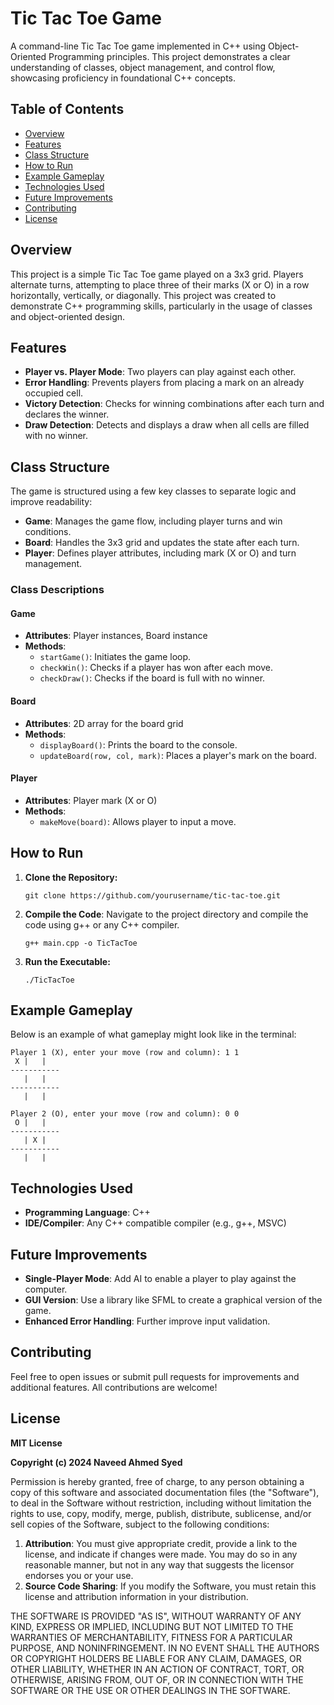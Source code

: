 <h1><strong>Tic Tac Toe Game</strong></h1>

<p>A command-line Tic Tac Toe game implemented in C++ using Object-Oriented Programming principles. This project demonstrates a clear understanding of classes, object management, and control flow, showcasing proficiency in foundational C++ concepts.</p>

<h2><strong>Table of Contents</strong></h2>
<ul>
  <li><a href="#overview">Overview</a></li>
  <li><a href="#features">Features</a></li>
  <li><a href="#class-structure">Class Structure</a></li>
  <li><a href="#how-to-run">How to Run</a></li>
  <li><a href="#example-gameplay">Example Gameplay</a></li>
  <li><a href="#technologies-used">Technologies Used</a></li>
  <li><a href="#future-improvements">Future Improvements</a></li>
  <li><a href="#contributing">Contributing</a></li>
  <li><a href="#license">License</a></li>
</ul>

<h2 id="overview"><strong>Overview</strong></h2>
<p>This project is a simple Tic Tac Toe game played on a 3x3 grid. Players alternate turns, attempting to place three of their marks (X or O) in a row horizontally, vertically, or diagonally. This project was created to demonstrate C++ programming skills, particularly in the usage of classes and object-oriented design.</p>

<h2 id="features"><strong>Features</strong></h2>
<ul>
  <li><strong>Player vs. Player Mode</strong>: Two players can play against each other.</li>
  <li><strong>Error Handling</strong>: Prevents players from placing a mark on an already occupied cell.</li>
  <li><strong>Victory Detection</strong>: Checks for winning combinations after each turn and declares the winner.</li>
  <li><strong>Draw Detection</strong>: Detects and displays a draw when all cells are filled with no winner.</li>
</ul>

<h2 id="class-structure"><strong>Class Structure</strong></h2>
<p>The game is structured using a few key classes to separate logic and improve readability:</p>
<ul>
  <li><strong>Game</strong>: Manages the game flow, including player turns and win conditions.</li>
  <li><strong>Board</strong>: Handles the 3x3 grid and updates the state after each turn.</li>
  <li><strong>Player</strong>: Defines player attributes, including mark (X or O) and turn management.</li>
</ul>

<h3><strong>Class Descriptions</strong></h3>

<h4><strong>Game</strong></h4>
<ul>
  <li><strong>Attributes</strong>: Player instances, Board instance</li>
  <li><strong>Methods</strong>:
    <ul>
      <li><code>startGame()</code>: Initiates the game loop.</li>
      <li><code>checkWin()</code>: Checks if a player has won after each move.</li>
      <li><code>checkDraw()</code>: Checks if the board is full with no winner.</li>
    </ul>
  </li>
</ul>

<h4><strong>Board</strong></h4>
<ul>
  <li><strong>Attributes</strong>: 2D array for the board grid</li>
  <li><strong>Methods</strong>:
    <ul>
      <li><code>displayBoard()</code>: Prints the board to the console.</li>
      <li><code>updateBoard(row, col, mark)</code>: Places a player's mark on the board.</li>
    </ul>
  </li>
</ul>

<h4><strong>Player</strong></h4>
<ul>
  <li><strong>Attributes</strong>: Player mark (X or O)</li>
  <li><strong>Methods</strong>:
    <ul>
      <li><code>makeMove(board)</code>: Allows player to input a move.</li>
    </ul>
  </li>
</ul>

<h2 id="how-to-run"><strong>How to Run</strong></h2>

<ol>
  <li><strong>Clone the Repository:</strong>
    <pre><code>git clone https://github.com/yourusername/tic-tac-toe.git</code></pre>
  </li>
  <li><strong>Compile the Code</strong>: Navigate to the project directory and compile the code using g++ or any C++ compiler.
    <pre><code>g++ main.cpp -o TicTacToe</code></pre>
  </li>
  <li><strong>Run the Executable:</strong>
    <pre><code>./TicTacToe</code></pre>
  </li>
</ol>

<h2 id="example-gameplay"><strong>Example Gameplay</strong></h2>
<p>Below is an example of what gameplay might look like in the terminal:</p>

<pre><code>Player 1 (X), enter your move (row and column): 1 1
 X |   |  
-----------
   |   |  
-----------
   |   |  

Player 2 (O), enter your move (row and column): 0 0
 O |   |  
-----------
   | X |  
-----------
   |   |  
</code></pre>

<h2 id="technologies-used"><strong>Technologies Used</strong></h2>
<ul>
  <li><strong>Programming Language</strong>: C++</li>
  <li><strong>IDE/Compiler</strong>: Any C++ compatible compiler (e.g., g++, MSVC)</li>
</ul>

<h2 id="future-improvements"><strong>Future Improvements</strong></h2>
<ul>
  <li><strong>Single-Player Mode</strong>: Add AI to enable a player to play against the computer.</li>
  <li><strong>GUI Version</strong>: Use a library like SFML to create a graphical version of the game.</li>
  <li><strong>Enhanced Error Handling</strong>: Further improve input validation.</li>
</ul>

<h2 id="contributing"><strong>Contributing</strong></h2>
<p>Feel free to open issues or submit pull requests for improvements and additional features. All contributions are welcome!</p>

<h2 id="license"><strong>License</strong></h2>

<p><strong>MIT License</strong></p>

<p><strong>Copyright (c) 2024 Naveed Ahmed Syed</strong></p>

<p>Permission is hereby granted, free of charge, to any person obtaining a copy of this software and associated documentation files (the "Software"), to deal in the Software without restriction, including without limitation the rights to use, copy, modify, merge, publish, distribute, sublicense, and/or sell copies of the Software, subject to the following conditions:</p>

<ol>
  <li><strong>Attribution</strong>: You must give appropriate credit, provide a link to the license, and indicate if changes were made. You may do so in any reasonable manner, but not in any way that suggests the licensor endorses you or your use.</li>
  <li><strong>Source Code Sharing</strong>: If you modify the Software, you must retain this license and attribution information in your distribution.</li>
</ol>

<p>THE SOFTWARE IS PROVIDED "AS IS", WITHOUT WARRANTY OF ANY KIND, EXPRESS OR IMPLIED, INCLUDING BUT NOT LIMITED TO THE WARRANTIES OF MERCHANTABILITY, FITNESS FOR A PARTICULAR PURPOSE, AND NONINFRINGEMENT. IN NO EVENT SHALL THE AUTHORS OR COPYRIGHT HOLDERS BE LIABLE FOR ANY CLAIM, DAMAGES, OR OTHER LIABILITY, WHETHER IN AN ACTION OF CONTRACT, TORT, OR OTHERWISE, ARISING FROM, OUT OF, OR IN CONNECTION WITH THE SOFTWARE OR THE USE OR OTHER DEALINGS IN THE SOFTWARE.</p>
